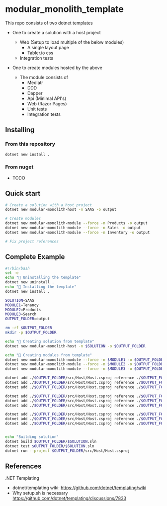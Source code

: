 # modular_monolith_template

This repo consists of two dotnet templates

- One to create a solution with a host project
  - Web (Setup to load multiple of the below modules)
    - A single layout page
    - Tabler.io css
  - Integration tests

- One to create modules hosted by the above
  - The module consists of
    - Mediatr
    - DDD
    - Dapper
    - Api (Minimal API's)
    - Web (Razor Pages)
    - Unit tests
    - Integration tests

## Installing

### From this repository
```sh
dotnet new install .
```

### From nuget
- TODO

## Quick start

```bash
# Create a solution with a host project
dotnet new modular-monolith-host -n SAAS -o output

# Create modules
dotnet new modular-monolith-module --force -n Products -o output
dotnet new modular-monolith-module --force -n Sales -o output
dotnet new modular-monolith-module --force -n Inventory -o output

# Fix project references
```

## Complete Example
```sh
#!/bin/bash
set -e
echo "🚀 Uninstalling the template"
dotnet new uninstall .
echo "🚀 Installing the template"
dotnet new install .

SOLUTION=SAAS
MODULE1=Tenancy
MODULE2=Products
MODULE3=Search
OUTPUT_FOLDER=output

rm -rf $OUTPUT_FOLDER
mkdir -p $OUTPUT_FOLDER

echo "🚀 Creating solution from template"
dotnet new modular-monolith-host -n $SOLUTION -o $OUTPUT_FOLDER

echo "🚀 Creating modules from template"
dotnet new modular-monolith-module --force -n $MODULE1 -o $OUTPUT_FOLDER
dotnet new modular-monolith-module --force -n $MODULE2 -o $OUTPUT_FOLDER
dotnet new modular-monolith-module --force -n $MODULE3 -o $OUTPUT_FOLDER

dotnet add ./$OUTPUT_FOLDER/src/Host/Host.csproj reference ./$OUTPUT_FOLDER/src/$MODULE1/$MODULE1.Api/
dotnet add ./$OUTPUT_FOLDER/src/Host/Host.csproj reference ./$OUTPUT_FOLDER/src/$MODULE1/$MODULE1.Contracts/
dotnet add ./$OUTPUT_FOLDER/src/Host/Host.csproj reference ./$OUTPUT_FOLDER/src/$MODULE1/$MODULE1.Web/

dotnet add ./$OUTPUT_FOLDER/src/Host/Host.csproj reference ./$OUTPUT_FOLDER/src/$MODULE2/$MODULE2.Api/
dotnet add ./$OUTPUT_FOLDER/src/Host/Host.csproj reference ./$OUTPUT_FOLDER/src/$MODULE2/$MODULE2.Contracts/
dotnet add ./$OUTPUT_FOLDER/src/Host/Host.csproj reference ./$OUTPUT_FOLDER/src/$MODULE2/$MODULE2.Web/

dotnet add ./$OUTPUT_FOLDER/src/Host/Host.csproj reference ./$OUTPUT_FOLDER/src/$MODULE3/$MODULE3.Api/
dotnet add ./$OUTPUT_FOLDER/src/Host/Host.csproj reference ./$OUTPUT_FOLDER/src/$MODULE3/$MODULE3.Contracts/
dotnet add ./$OUTPUT_FOLDER/src/Host/Host.csproj reference ./$OUTPUT_FOLDER/src/$MODULE3/$MODULE3.Web/


echo "Building solution"
dotnet build $OUTPUT_FOLDER/$SOLUTION.sln
dotnet test $OUTPUT_FOLDER/$SOLUTION.sln
dotnet run --project $OUTPUT_FOLDER/src/Host/Host.csproj
```


## References

.NET Templating
- dotnet/templating wiki: https://github.com/dotnet/templating/wiki
- Why setup.sh is necessary https://github.com/dotnet/templating/discussions/7833
